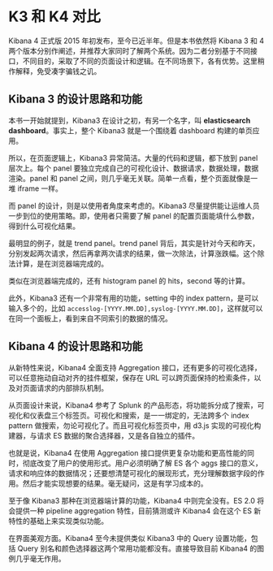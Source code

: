 # K3 和 K4 对比

Kibana 4 正式版 2015 年初发布，至今已近半年。但是本书依然将 Kibana 3 和 4 两个版本分别作阐述，并推荐大家同时了解两个系统。因为二者分别基于不同接口，不同目的，采取了不同的页面设计和逻辑。在不同场景下，各有优势。这里稍作解释，免受凑字骗钱之讥。

## Kibana 3 的设计思路和功能

本书一开始就提到，Kibana3 在设计之初，有另一个名字，叫 **elasticsearch dashboard**。事实上，整个 Kibana3 就是一个围绕着 dashboard 构建的单页应用。

所以，在页面逻辑上，Kibana3 异常简洁。大量的代码和逻辑，都下放到 panel 层次上。每个 panel 要独立完成自己的可视化设计、数据请求，数据处理，数据渲染。panel 和 panel 之间，则几乎毫无关联。简单一点看，整个页面就像是一堆 iframe 一样。

而 panel 的设计，则是以使用者角度来考虑的。Kibana3 尽量提供能让运维人员一步到位的使用策略。即，使用者只需要了解 panel 的配置页面能填什么参数，得到什么可视化结果。

最明显的例子，就是 trend panel。trend panel 背后，其实是针对今天和昨天，分别发起两次请求，然后再拿两次请求的结果，做一次除法，计算涨跌幅。这个除法计算，是在浏览器端完成的。

类似在浏览器端完成的，还有 histogram panel 的 hits，second 等的计算。

此外，Kibana3 还有一个非常有用的功能，setting 中的 index pattern，是可以输入多个的，比如 `accesslog-[YYYY.MM.DD],syslog-[YYYY.MM.DD]`，这样就可以在同一个面板上，看到来自不同索引的数据的情况。

## Kibana 4 的设计思路和功能

从新特性来说，Kibana4 全面支持 Aggregation 接口，还有更多的可视化选择，可以任意拖动自动对齐的挂件框架，保存在 URL 可以跨页面保持的检索条件，以及对页面请求的内部排队机制。

从页面设计来说，Kibana4 参考了 Splunk 的产品形态，将功能拆分成了搜索，可视化和仪表盘三个标签页。可视化和搜索，是一一绑定的，无法跨多个 index pattern 做搜索，勿论可视化了。而且可视化标签页中，用 d3.js 实现的可视化构建器，与请求 ES 数据的聚合选择器，又是各自独立的插件。

也就是说，Kibana4 在使用 Aggregation 接口提供更复杂功能和更高性能的同时，彻底改变了用户的使用形式。用户必须明确了解 ES 各个 aggs 接口的意义，请求和响应体的数据情况；还要想清楚可视化的展现形式，充分理解数据字段的作用。然后才能实现想要的结果。毫无疑问，这是有学习成本的。

至于像 Kibana3 那种在浏览器端计算的功能，Kibana4 中则完全没有。ES 2.0 将会提供一种 pipeline aggregation 特性，目前猜测或许 Kibana4 会在这个 ES 新特性的基础上来实现类似功能。

在界面美观方面。Kibana4 至今未提供类似 Kibana3 中的 Query 设置功能，包括 Query 别名和颜色选择器这两个常用功能都没有。直接导致目前 Kibana4 的图例几乎毫无作用。
